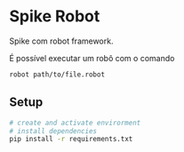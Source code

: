 # Spike Robot

Spike com robot framework.

É possível executar um robô com o comando

```sh
robot path/to/file.robot
```

## Setup

```sh
# create and activate envirorment
# install dependencies
pip install -r requirements.txt
```
